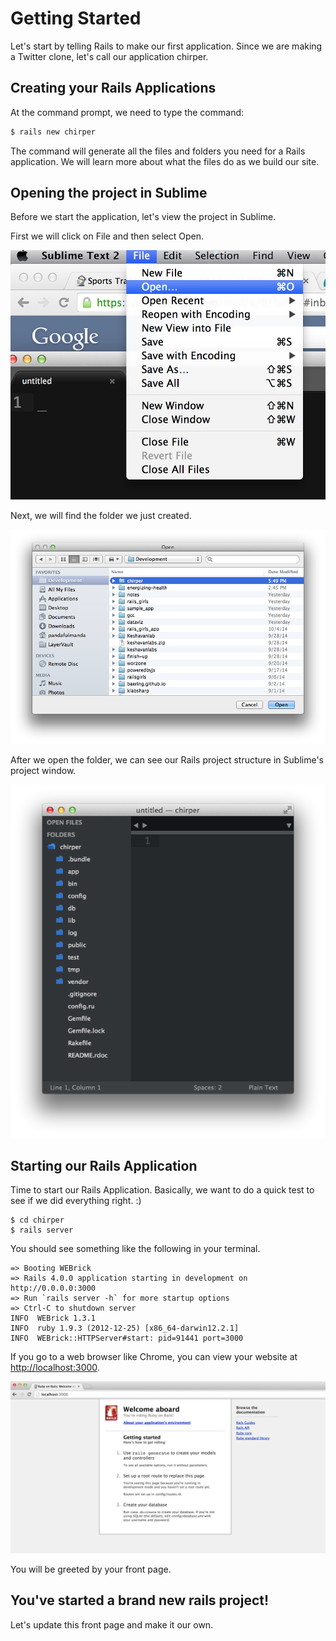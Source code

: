 # Getting Started

Let's start by telling Rails to make our first application.  Since we are making a Twitter clone, let's call our application chirper.

## Creating your Rails Applications

At the command prompt, we need to type the command:

```bash
$ rails new chirper
```

The command will generate all the files and folders you need for a Rails application. We will learn more about what the files do as we build our site.

## Opening the project in Sublime

Before we start the application, let's view the project in Sublime.

First we will click on File and then select Open.

![](../images/sublime_open.png)

Next, we will find the folder we just created.

![](../images/open_window.png)

After we open the folder, we can see our Rails project structure in Sublime's project window.

![](../images/sublime_folder.png)

## Starting our Rails Application

Time to start our Rails Application. Basically, we want to do a quick test to see if we did everything right. :)

~~~
$ cd chirper
$ rails server
~~~

You should see something like the following in your terminal.

~~~
=> Booting WEBrick
=> Rails 4.0.0 application starting in development on http://0.0.0.0:3000
=> Run `rails server -h` for more startup options
=> Ctrl-C to shutdown server
INFO  WEBrick 1.3.1
INFO  ruby 1.9.3 (2012-12-25) [x86_64-darwin12.2.1]
INFO  WEBrick::HTTPServer#start: pid=91441 port=3000
~~~

If you go to a web browser like Chrome, you can view your website at [http://localhost:3000](http://localhost:3000).

![](../images/rails_new_site.png)

You will be greeted by your front page.

## You've started a brand new rails project!

Let's update this front page and make it our own.
